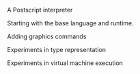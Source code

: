 A Postscript interpreter

Starting with the base language and runtime.

Adding graphics commands

Experiments in type representation

Experiments in virtual machine execution